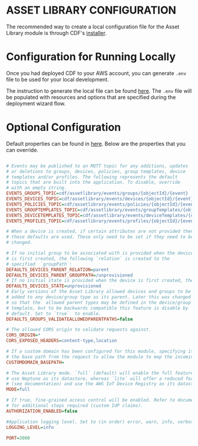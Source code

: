 # ASSET LIBRARY CONFIGURATION

The recommended way to create a local configuration file for the Asset Library module is through CDF's [installer](../../installer/README.md#deployment-using-wizard).
# Configuration for Running Locally

Once you had deployed CDF to your AWS account, you can generate `.env` file to be used for your local development.

The instruction to generate the local file can be found [here](../../installer/README.md#local-development). The `.env` file will be populated with resources and options that are specified during the deployment wizard flow.

# Optional Configuration

Default properties can be found in [here](../src/config/.env.defaults). Below are the properties that you can override.

```ini

# Events may be published to an MQTT topic for any additions, updates
# or deletions to groups, devices, policies, group templates, device 
# templates and/or profiles. The following represents the default 
# topics that are built into the application. To disable, override 
# with an empty string.
EVENTS_GROUPS_TOPIC=cdf/assetlibrary/events/groups/{objectId}/{event}
EVENTS_DEVICES_TOPIC=cdf/assetlibrary/events/devices/{objectId}/{event}
EVENTS_POLICIES_TOPIC=cdf/assetlibrary/events/policies/{objectId}/{event}
EVENTS_GROUPTEMPLATES_TOPIC=cdf/assetlibrary/events/groupTemplates/{objectId}/{event}
EVENTS_DEVICETEMPLATES_TOPIC=cdf/assetlibrary/events/deviceTemplates/{objectId}/{event}
EVENTS_PROFILES_TOPIC=cdf/assetlibrary/events/profiles/{objectId}/{event}

# When a device is created, if certain attributes are not provided then
# these defaults are used. These only need to be set if they need to be 
# changed.

# If no initial group to be associated with is provided when the device
# is first created, the following `relation` is created to the 
# specified  `groupPath`:  
DEFAULTS_DEVICES_PARENT_RELATION=parent
DEFAULTS_DEVICES_PARENT_GROUPPATH=/unprovisioned
# If no initial state is provided when the device is first created, the state is set to the following:
DEFAULTS_DEVICES_STATE=unprovisioned
# Early versions of the Asset Library allowed devices and groups to be
# added to any device/group type as its parent. Later this was changed 
# so that the  allowed parent types may be defined in the device/group 
# template, but to be backwards compatible this feature is disable by 
# default. Set to `true`  to enable.
DEFAULTS_GROUPS_VALIDATEALLOWEDPARENTPATHS=false

# The allowed CORS origin to validate requests against.
CORS_ORIGIN=*
CORS_EXPOSED_HEADERS=content-type,location

# If a custom domain has been configured for this module, specifying its base path here will remove 
# the base path from the request to allow the module to map the incoming request to the correct lambda handler
CUSTOMDOMAIN_BASEPATH=

# The Asset Library mode. `full` (default) will enable the full feature set and
# use Neptune as its datastore, whereas `lite` will offer a reduced feature set 
# (see documentation) and use the AWS IoT Device Registry as its datastore.
MODE=full

# If true, fine-grained access control will be enabled. Refer to documentation 
# for additional steps required (custom IdP claims).
AUTHORIZATION_ENABLED=false

#Application logging level. Set to (in order) error, warn, info, verbose, debug  or silly.
LOGGING_LEVEL=info

PORT=3000

```